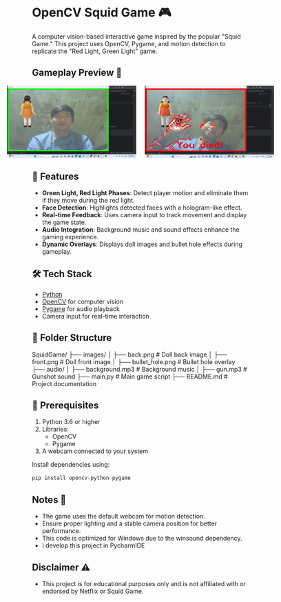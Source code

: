 # OpenCV Squid Game 🎮

A computer vision-based interactive game inspired by the popular "Squid Game." This project uses OpenCV, Pygame, and motion detection to replicate the "Red Light, Green Light" game.

## Gameplay Preview 🎥

<div style="display: flex; justify-content: center; gap: 20px;">
  <img src="images/green light.png" alt="Front-facing doll" width="300" />
  <img src="images/red light.png" alt="Back-facing doll" width="300" />
</div>

## 🚀 Features
- **Green Light, Red Light Phases**: Detect player motion and eliminate them if they move during the red light.
- **Face Detection**: Highlights detected faces with a hologram-like effect.
- **Real-time Feedback**: Uses camera input to track movement and display the game state.
- **Audio Integration**: Background music and sound effects enhance the gaming experience.
- **Dynamic Overlays**: Displays doll images and bullet hole effects during gameplay.

## 🛠️ Tech Stack
- [Python](https://www.python.org/)
- [OpenCV](https://opencv.org/) for computer vision
- [Pygame](https://www.pygame.org/) for audio playback
- Camera input for real-time interaction

## 📂 Folder Structure
SquidGame/ ├── images/ │ ├── back.png # Doll back image │ ├── front.png # Doll front image │ ├── bullet_hole.png # Bullet hole overlay ├── audio/ │ ├── background.mp3 # Background music │ ├── gun.mp3 # Gunshot sound ├── main.py # Main game script ├── README.md # Project documentation


## 🔧 Prerequisites
1. Python 3.6 or higher
2. Libraries:
   - OpenCV
   - Pygame
3. A webcam connected to your system

Install dependencies using:
```bash
pip install opencv-python pygame
```
## Notes 📝
- The game uses the default webcam for motion detection.
- Ensure proper lighting and a stable camera position for better performance.
- This code is optimized for Windows due to the winsound dependency.
- I develop this project in PycharmIDE

## Disclaimer ⚠️
- This project is for educational purposes only and is not affiliated with or endorsed by Netflix or Squid Game.
